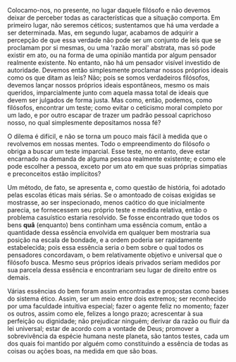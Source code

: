 Colocamo-nos, no presente, no lugar daquele filósofo e não devemos deixar de perceber todas as características que a situação comporta. Em primeiro lugar, não seremos céticos; sustentamos que há uma verdade a ser determinada. Mas, em segundo lugar, acabamos de adquirir a percepção de que essa verdade não pode ser um conjunto de leis que se proclamam por si mesmas, ou uma 'razão moral' abstrata, mas só pode existir em ato, ou na forma de uma opinião mantida por algum pensador realmente existente. No entanto, não há um pensador visível investido de autoridade. Devemos então simplesmente proclamar nossos próprios ideais como os que ditam as leis? Não; pois se somos verdadeiros filósofos, devemos lançar nossos próprios ideais espontâneos, mesmo os mais queridos, imparcialmente junto com aquela massa total de ideais que devem ser julgados de forma justa. Mas como, então, podemos, como filósofos, encontrar um teste; como evitar o ceticismo moral completo por um lado, e por outro escapar de trazer um padrão pessoal caprichoso nosso, no qual simplesmente depositamos nossa fé?

O dilema é difícil, e não se torna um pouco mais fácil à medida que o revolvemos em nossas mentes. Todo o empreendimento do filósofo o obriga a buscar um teste imparcial. Esse teste, no entanto, deve estar encarnado na demanda de alguma pessoa realmente existente; e como ele pode escolher a pessoa, exceto por um ato em que suas próprias simpatias e preconceitos estão implícitos?

Um método, de fato, se apresenta e, como questão de história, foi adotado pelas escolas éticas mais sérias. Se o amontoado de coisas exigidas se mostrasse, ao ser inspecionado, menos caótico do que inicialmente parecia, se fornecessem seu próprio teste e medida relativa, então o problema casuístico estaria resolvido. Se fosse encontrado que todos os bens **quâ** (enquanto) bens continham uma essência comum, então a quantidade dessa essência envolvida em qualquer bem mostraria sua posição na escala de bondade, e a ordem poderia ser rapidamente estabelecida; pois essa essência seria _o_ bem sobre o qual todos os pensadores concordavam, o bem relativamente objetivo e universal que o filósofo busca. Mesmo seus próprios ideais privados seriam medidos por sua parcela dessa essência e encontrariam seu lugar de direito entre os demais.

Várias essências do bem foram assim encontradas e propostas como bases do sistema ético. Assim, ser um meio entre dois extremos; ser reconhecido por uma faculdade intuitiva especial; fazer o agente feliz no momento; fazer os outros, assim como ele, felizes a longo prazo; acrescentar à sua perfeição ou dignidade; não prejudicar ninguém; derivar da razão ou fluir da lei universal; estar de acordo com a vontade de Deus; promover a sobrevivência da espécie humana neste planeta, são tantos testes, cada um dos quais foi mantido por alguém como constituindo a essência de todas as coisas ou ações boas, na medida em que são boas.